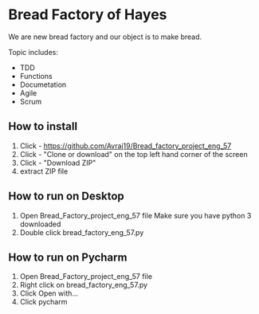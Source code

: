 # Bread Factory of Hayes 

We are new bread factory and our object is to make bread.

Topic includes:

- TDD
- Functions 
- Documetation 
- Agile
- Scrum


## How to install
1. Click - https://github.com/Avraj19/Bread_factory_project_eng_57
2. Click - "Clone or download" on the top left hand corner of the screen
3. Click - "Download ZIP"
4. extract ZIP file 

## How to run on Desktop
1. Open Bread_Factory_project_eng_57 file
Make sure you have python 3 downloaded 
2. Double click bread_factory_eng_57.py 

## How to run on Pycharm
1. Open Bread_Factory_project_eng_57 file
2. Right click on bread_factory_eng_57.py 
3. Click Open with...
4. Click pycharm 